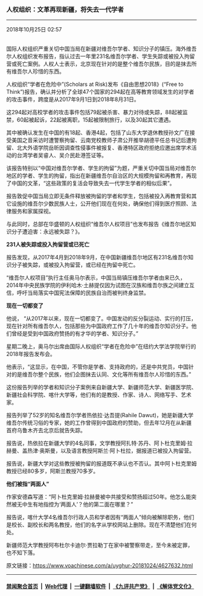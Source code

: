 ### 人权组织：文革再现新疆，将失去一代学者
------------------------

<div class="published">
 <span class="date" title="中国时间">
  <time datetime="2018-10-25T02:57:27+08:00">
   2018年10月25日 02:57
  </time>
 </span>
</div>
<br/>
<div class="wsw">
 <p>
  国际人权组织严重关切中国当局在新疆对维吾尔学者、知识分子的镇压。海外维吾尔人权组织发布报告，指认过去一年里231名维吾尔学者、学生失踪或被投入拘留营或死亡案例。人权人士表示，北京现在针对的是整个维吾尔民族，目的是抹去所有维吾尔人珍惜的东西。
 </p>
 <p>
  人权组织“学者在危险中”(Scholars at Risk)发布《自由思想2018》(“Free to Think”)报告，确认并分析了全球47个国家的294起在高等教育领域发生的对学者的攻击事件，跨度是从2017年9月1日到2018年8月31日。
 </p>
 <p>
  这294起对高校学者的攻击事件包括79起被杀害、暴力对待或失踪，88起被监禁，60起被起诉，22起被离职，15起被限制旅行，以及30起其它遭遇。
 </p>
 <p>
  其中被确认发生在中国的有18起、香港4起，包括了山东大学退休教授孙文广在接受美国之音采访时遭警察拘留、云南党校教师子肃公开推举胡德平任总书记后遭拘留、北大外语学院岳昕因调查性侵事件被报复、香港特区政府拒绝应邀出席学术活动的台湾学者吴睿人、吴介民赴港签证等。
 </p>
 <p>
  该报告特别以“中国对维吾尔学者、学生的拘留”为题，严重关切中国当局对维吾尔地区的学者、学生的拘留，指出在新疆维吾尔自治区的大规模拘留和再教育，再现了中国的文革，“这些政策的复活会导致失去一代学生学者的相似后果”。
 </p>
 <p>
  报告敦促中国当局立即无条件释放被拘留的学者和学生，包括被投入再教育营和其它设施的维吾尔少数民族人士，公开他们现在在何处，确保他们得到医疗照顾、法律服务和家属探视。
 </p>
 <p>
  与此同时，总部在华盛顿的人权组织“维吾尔人权项目”也发布报告《维吾尔地区知识分子遭迫害：永远被失踪？》。
 </p>
 <p>
  <strong>
   231人被失踪或投入拘留营或已死亡
  </strong>
 </p>
 <p>
  报告发现，从2017年4月到2018年9月，在中国新疆维吾尔地区有231名维吾尔知识分子被失踪，或被投入拘留营，或已经在拘留中死亡。
 </p>
 <p>
  “维吾尔人权项目”执行主任奥马尔表示，中国当局镇压维吾尔学者由来已久，2014年中央民族学院的伊利哈木·土赫提仅因为试图在汉族和维吾尔族之间建立互信，呼吁当局落实中国宪法保障的民族自治而被判终身监禁。
 </p>
 <p>
  <strong>
   现在一切都变了
  </strong>
 </p>
 <p>
  他说， “从2017年以来，现在一切都变了。中国发动的反分裂运动、实行的打压，现在针对所有维吾尔人，包括那些为中国政府工作了几十年的维吾尔知识分子。他们曾经是受到中国政府赞扬的有才华的学者、知识分子。”
 </p>
 <p>
  星期二晚上，奥马尔出席由国际人权组织“学者在危险中”在纽约大学法学院举行的2018年报告发布会。
 </p>
 <p>
  他表示，“这显示，在中国，不管你是学者、支持政府的，还是中共党员，中国针对的是维吾尔整个民族，他们企图抹去认同、文化等所有维吾尔人珍惜的东西。”
 </p>
 <p>
  这份报告列举的学者和知识分子案例来自新疆大学、新疆师范大学、新疆医学院、新疆社会科学院、喀什大学等，他们有的是教授、作家、诗人、网络写手、艺术家。
 </p>
 <p>
  报告列举了52岁的知名维吾尔学者热依拉·达吾提(Rahile Dawut)，她是新疆大学维吾尔传统习俗的专家，她的工作曾得到中国政府的赞助，但去年12月在从新疆首府乌鲁木齐去北京后就告失踪。
 </p>
 <p>
  报告说，热依拉在新疆大学的4名同事，文学教授阿扎特·苏丹、阿卜杜克里姆·拉赫曼、盖热津·奥斯曼，以及语言教授阿斯兰·阿卜杜拉，据报道已被投入拘留营。
 </p>
 <p>
  报告说，新疆大学对这些教授被拘留的报道既不承认也不否认。其中阿卜杜克里姆教授已经80多岁，阿斯兰教授70多岁。
 </p>
 <p>
  <strong>
   他们被指“两面人”
  </strong>
 </p>
 <p>
  作家安德森写道：“阿卜杜克里姆·拉赫曼被中共接受和赞扬超过50年。他怎么能突然被无中生有地指控为‘两面人’？他的第二面在哪里？”
 </p>
 <p>
  报告说，喀什大学4名维吾尔行政人员和学者因有“两面人”倾向被解除职务，他们是校长、副校长和两名教授，他们的名字从学校网站上删除。现在不清楚他们在何处。
 </p>
 <p>
  新疆师范大学教授阿布杜尔卡迪尔·贾拉勒丁在家中被警察带走，至今未被定罪，也不知下落。
 </p>
</div>

原文链接：https://www.voachinese.com/a/uyghur-20181024/4627632.html


------------------------
#### [禁闻聚合首页](https://github.com/gfw-breaker/banned-news/blob/master/README.md) &nbsp;|&nbsp; [Web代理](https://github.com/gfw-breaker/open-proxy/blob/master/README.md) &nbsp;|&nbsp;  [一键翻墙软件](https://github.com/gfw-breaker/nogfw/blob/master/README.md) &nbsp;|&nbsp; [《九评共产党》](https://github.com/gfw-breaker/9ping.md/blob/master/README.md#九评之一评共产党是什么) &nbsp;|&nbsp; [《解体党文化》](https://github.com/gfw-breaker/jtdwh.md/blob/master/README.md#绪论)